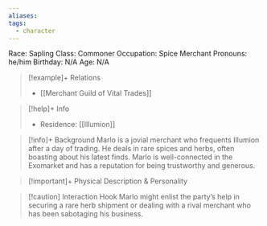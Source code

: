 ```yaml
---
aliases: 
tags:
  - character
---
```

Race: Sapling
Class: Commoner
Occupation: Spice Merchant
Pronouns: he/him
Birthday: N/A
Age: N/A

>[!example]+ Relations
> - [[Merchant Guild of Vital Trades]]

>[!help]+ Info
> - Residence: [[Illumion]]
>

>[!info]+ Background
>Marlo is a jovial merchant who frequents Illumion after a day of trading. He deals in rare spices and herbs, often boasting about his latest finds. Marlo is well-connected in the Exomarket and has a reputation for being trustworthy and generous.

>[!important]+ Physical Description & Personality

>[!caution] Interaction Hook
>Marlo might enlist the party’s help in securing a rare herb shipment or dealing with a rival merchant who has been sabotaging his business.